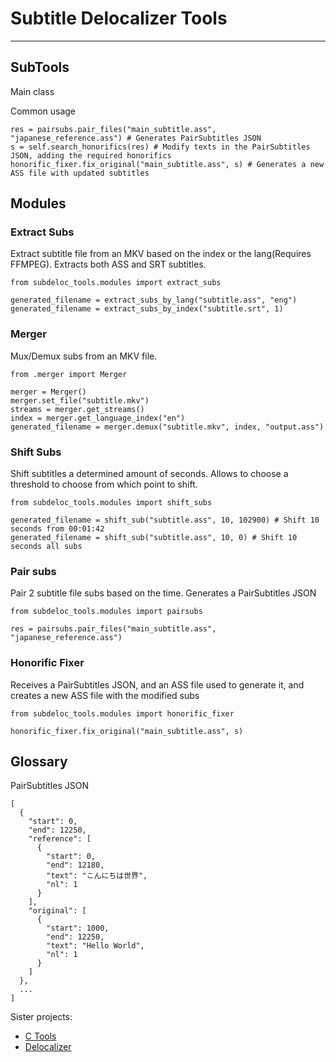 # Subtitle Delocalizer Tools
----------------------------

## SubTools

Main class

Common usage
```
res = pairsubs.pair_files("main_subtitle.ass", "japanese_reference.ass") # Generates PairSubtitles JSON
s = self.search_honorifics(res) # Modify texts in the PairSubtitles JSON, adding the required honorifics
honorific_fixer.fix_original("main_subtitle.ass", s) # Generates a new ASS file with updated subtitles
```

## Modules

### Extract Subs

Extract subtitle file from an MKV based on the index or the lang(Requires FFMPEG). Extracts both ASS and SRT subtitles.

```
from subdeloc_tools.modules import extract_subs

generated_filename = extract_subs_by_lang("subtitle.ass", "eng")
generated_filename = extract_subs_by_index("subtitle.srt", 1)
```

### Merger

Mux/Demux subs from an MKV file.

```
from .merger import Merger

merger = Merger()
merger.set_file("subtitle.mkv")
streams = merger.get_streams()
index = merger.get_language_index("en")
generated_filename = merger.demux("subtitle.mkv", index, "output.ass")
```

### Shift Subs

Shift subtitles a determined amount of seconds. Allows to choose a threshold to choose from which point to shift.

```
from subdeloc_tools.modules import shift_subs

generated_filename = shift_sub("subtitle.ass", 10, 102900) # Shift 10 seconds from 00:01:42
generated_filename = shift_sub("subtitle.ass", 10, 0) # Shift 10 seconds all subs
```

### Pair subs

Pair 2 subtitle file subs based on the time. Generates a PairSubtitles JSON

```
from subdeloc_tools.modules import pairsubs

res = pairsubs.pair_files("main_subtitle.ass", "japanese_reference.ass")
```

### Honorific Fixer

Receives a PairSubtitles JSON, and an ASS file used to generate it, and creates a new ASS file with the modified subs

```
from subdeloc_tools.modules import honorific_fixer

honorific_fixer.fix_original("main_subtitle.ass", s)
```

## Glossary

PairSubtitles JSON
```
[
  {
    "start": 0,
    "end": 12250,
    "reference": [
      {
        "start": 0,
        "end": 12180,
        "text": "こんにちは世界",
        "nl": 1
      }
    ],
    "original": [
      {
        "start": 1000,
        "end": 12250,
        "text": "Hello World",
        "nl": 1
      }
    ]
  },
  ...
]
```

Sister projects:
- [C Tools](https://github.com/EfronC/subdeloc_helper)
- [Delocalizer](https://github.com/EfronC/Delocalizer)
